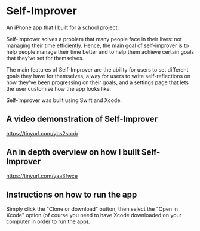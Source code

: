 # Self-Improver
An iPhone app that I built for a school project. 

Self-Improver solves a problem that many people face in their lives: not managing their time efficiently. Hence, the main goal of self-improver is to help people manage their time better and to help them achieve certain goals that they’ve set for themselves.

The main features of Self-Improver are the ability for users to set different goals they have for themselves, a way for users to write self-reflections on how they've been progressing on their goals, and a settings page that lets the user customise how the app looks like.

Self-Improver was built using Swift and Xcode.

## A video demonstration of Self-Improver
https://tinyurl.com/ybs2soob

## An in depth overview on how I built Self-Improver
https://tinyurl.com/yaa3fwce

## Instructions on how to run the app
Simply click the "Clone or download" button, then select the "Open in Xcode" option (of course you need to have Xcode downloaded on your computer in order to run the app).
